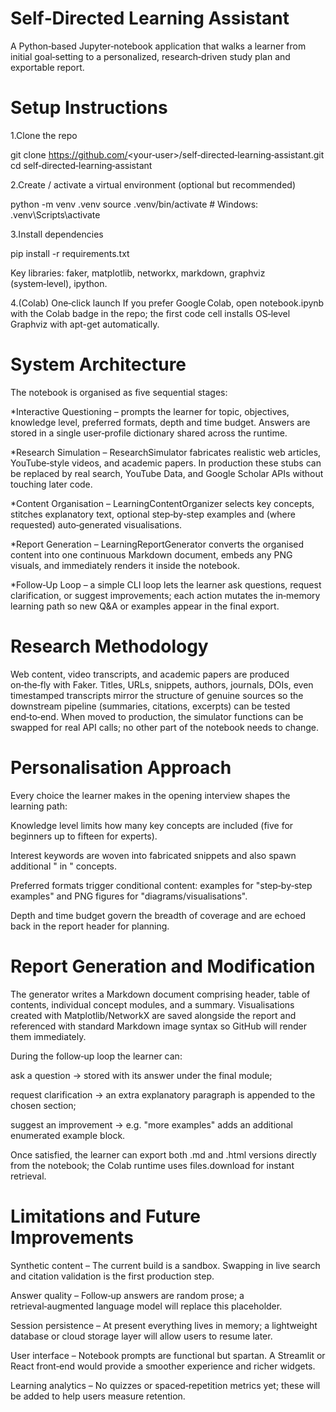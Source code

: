 # Self‑Directed Learning Assistant

A Python‑based Jupyter‑notebook application that walks a learner from initial goal‑setting to a personalized, research‑driven study plan and exportable report.

# Setup Instructions
1.Clone the repo

git clone https://github.com/<your‑user>/self‑directed‑learning‑assistant.git
cd self‑directed‑learning‑assistant

2.Create / activate a virtual environment (optional but recommended)

python -m venv .venv
source .venv/bin/activate  # Windows: .venv\Scripts\activate

3.Install dependencies

pip install -r requirements.txt

Key libraries: faker, matplotlib, networkx, markdown, graphviz (system‑level), ipython.

4.(Colab) One‑click launch
If you prefer Google Colab, open notebook.ipynb with the Colab badge in the repo; the first code cell installs OS‑level Graphviz with apt-get automatically.

# System Architecture

The notebook is organised as five sequential stages:

*Interactive Questioning – prompts the learner for topic, objectives, knowledge level, preferred formats, depth and time budget. Answers are stored in a single user‑profile dictionary shared across the runtime.

*Research Simulation – ResearchSimulator fabricates realistic web articles, YouTube‑style videos, and academic papers. In production these stubs can be replaced by real search, YouTube Data, and Google Scholar APIs without touching later code.

*Content Organisation – LearningContentOrganizer selects key concepts, stitches explanatory text, optional step‑by‑step examples and (where requested) auto‑generated visualisations.

*Report Generation – LearningReportGenerator converts the organised content into one continuous Markdown document, embeds any PNG visuals, and immediately renders it inside the notebook.

*Follow‑Up Loop – a simple CLI loop lets the learner ask questions, request clarification, or suggest improvements; each action mutates the in‑memory learning path so new Q&A or examples appear in the final export.

# Research Methodology

Web content, video transcripts, and academic papers are produced on‑the‑fly with Faker. Titles, URLs, snippets, authors, journals, DOIs, even timestamped transcripts mirror the structure of genuine sources so the downstream pipeline (summaries, citations, excerpts) can be tested end‑to‑end. When moved to production, the simulator functions can be swapped for real API calls; no other part of the notebook needs to change.

# Personalisation Approach

Every choice the learner makes in the opening interview shapes the learning path:

Knowledge level limits how many key concepts are included (five for beginners up to fifteen for experts).

Interest keywords are woven into fabricated snippets and also spawn additional " in " concepts.

Preferred formats trigger conditional content: examples for "step‑by‑step examples" and PNG figures for "diagrams/visualisations".

Depth and time budget govern the breadth of coverage and are echoed back in the report header for planning.

# Report Generation and Modification

The generator writes a Markdown document comprising header, table of contents, individual concept modules, and a summary. Visualisations created with Matplotlib/NetworkX are saved alongside the report and referenced with standard Markdown image syntax so GitHub will render them immediately.

During the follow‑up loop the learner can:

ask a question → stored with its answer under the final module;

request clarification → an extra explanatory paragraph is appended to the chosen section;

suggest an improvement → e.g. "more examples" adds an additional enumerated example block.

Once satisfied, the learner can export both .md and .html versions directly from the notebook; the Colab runtime uses files.download for instant retrieval.

# Limitations and Future Improvements

Synthetic content – The current build is a sandbox. Swapping in live search and citation validation is the first production step.

Answer quality – Follow‑up answers are random prose; a retrieval‑augmented language model will replace this placeholder.

Session persistence – At present everything lives in memory; a lightweight database or cloud storage layer will allow users to resume later.

User interface – Notebook prompts are functional but spartan. A Streamlit or React front‑end would provide a smoother experience and richer widgets.

Learning analytics – No quizzes or spaced‑repetition metrics yet; these will be added to help users measure retention.
